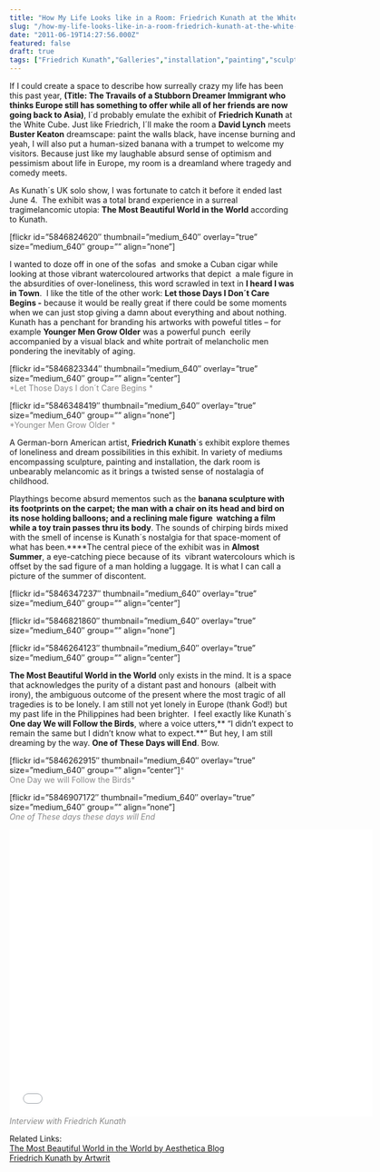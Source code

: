 ```yaml
---
title: "How My Life Looks like in a Room: Friedrich Kunath at the White Cube"
slug: "/how-my-life-looks-like-in-a-room-friedrich-kunath-at-the-white-cube"
date: "2011-06-19T14:27:56.000Z"
featured: false
draft: true
tags: ["Friedrich Kunath","Galleries","installation","painting","sculpture","White Cube"]
---
```



If I could create a space to describe how surreally crazy my life has been this past year, **(Title: The Travails of a Stubborn Dreamer Immigrant who thinks Europe still has something to offer while all of her friends are now going back to Asia)**, I´d probably emulate the exhibit of **Friedrich Kunath** at the White Cube. Just like Friedrich, I´ll make the room a **David Lynch** meets **Buster Keaton** dreamscape: paint the walls black, have incense burning and yeah, I will also put a human-sized banana with a trumpet to welcome my visitors. Because just like my laughable absurd sense of optimism and pessimism about life in Europe, my room is a dreamland where tragedy and comedy meets.

As Kunath´s UK solo show, I was fortunate to catch it before it ended last June 4.  The exhibit was a total brand experience in a surreal tragimelancomic utopia: **The Most Beautiful World in the World** according to Kunath.

[flickr id=”5846824620″ thumbnail=”medium_640″ overlay=”true” size=”medium_640″ group=”” align=”none”]

I wanted to doze off in one of the sofas  and smoke a Cuban cigar while looking at those vibrant watercoloured artworks that depict  a male figure in the absurdities of over-loneliness, this word scrawled in text in **I heard I was in Town**.  I like the title of the other work: **Let those Days I Don´t Care Begins -** because it would be really great if there could be some moments when we can just stop giving a damn about everything and about nothing. Kunath has a penchant for branding his artworks with poweful titles – for example **Younger Men Grow Older** was a powerful punch  eerily accompanied by a visual black and white portrait of melancholic men pondering the inevitably of aging.

[flickr id=”5846823344″ thumbnail=”medium_640″ overlay=”true” size=”medium_640″ group=”” align=”center”]  
<span style="color: #888888;">*Let Those Days I don´t Care Begins *</span>

[flickr id=”5846348419″ thumbnail=”medium_640″ overlay=”true” size=”medium_640″ group=”” align=”none”]  
<span style="color: #888888;">*Younger Men Grow Older *</span>

A German-born American artist, **Friedrich Kunath**´s exhibit explore themes of loneliness and dream possibilities in this exhibit. In variety of mediums encompassing sculpture, painting and installation, the dark room is unbearably melancomic as it brings a twisted sense of nostalagia of childhood.

Playthings become absurd mementos such as the **banana sculpture with its footprints on the carpet; the man with a chair on its head and bird on its nose holding balloons; and a reclining male figure  watching a film while a toy train passes thru its body**. The sounds of chirping birds mixed with the smell of incense is Kunath´s nostalgia for that space-moment of  what has been.****The central piece of the exhibit was in **Almost Summer**, a eye-catching piece because of its  vibrant watercolours which is offset by the sad figure of a man holding a luggage. It is what I can call a picture of the summer of discontent.

[flickr id=”5846347237″ thumbnail=”medium_640″ overlay=”true” size=”medium_640″ group=”” align=”center”]

[flickr id=”5846821860″ thumbnail=”medium_640″ overlay=”true” size=”medium_640″ group=”” align=”none”]

[flickr id=”5846264123″ thumbnail=”medium_640″ overlay=”true” size=”medium_640″ group=”” align=”center”]

**The Most Beautiful World in the World** only exists in the mind. It is a space that acknowledges the purity of a distant past and honours  (albeit with irony), the ambiguous outcome of the present where the most tragic of all tragedies is to be lonely. I am still not yet lonely in Europe (thank God!) but my past life in the Philippines had been brighter.  I feel exactly like Kunath´s **One day We will Follow the Birds**, where a voice utters,** “I didn’t expect to remain the same but I didn’t know what to expect.**” But hey, I am still dreaming by the way. **One of These Days will End**. Bow.

[flickr id=”5846262915″ thumbnail=”medium_640″ overlay=”true” size=”medium_640″ group=”” align=”center”]<span style="color: #888888;">*  
 One Day we will Follow the Birds*</span>

[flickr id=”5846907172″ thumbnail=”medium_640″ overlay=”true” size=”medium_640″ group=”” align=”none”]  
<span style="color: #888888;">*One of These days these days will End*</span>

<span class="youtube"><iframe allowfullscreen="" class="youtube-player" frameborder="0" height="505" src="//www.youtube.com/embed/DqLDrmn8GoI?wmode=transparent&fs=1&hl=en&modestbranding=1&iv_load_policy=3&showsearch=0&rel=0&theme=dark" title="YouTube video player" type="text/html" width="640"></iframe></span>  
*<span style="color: #888888;">Interview with Friedrich Kunath</span>*

Related Links:[  
 The Most Beautiful World in the World by Aesthetica Blog](http://aestheticamagazine.blogspot.com/2011/05/most-beautiful-world-in-world-friedrich.html "Aesthetica Blog")  
[Friedrich Kunath by Artwrit](http://www.artwrit.com/article/friedrich-kunath-the-most-beautiful-world-in-the-world-london/ "Art Writ")



